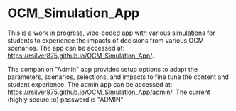 # OCM_Simulation_App

This is a work in progress, vibe-coded app with various simulations for students to experience the impacts of decisions from various OCM scenarios. The app can be accessed at: https://rsilver875.github.io/OCM_Simulation_App/. 

The companion "Admin" app provides setup options to adapt the parameters, scenarios, selections, and impacts to fine tune the content and student experience. The admin app can be accessed at: https://rsilver875.github.io/OCM_Simulation_App/admin/. The current (highly secure :o) password is "ADMIN"
